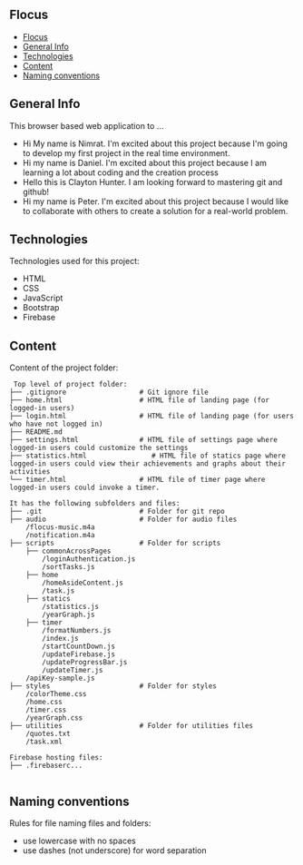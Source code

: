 ## Flocus

- [Flocus](#flocus)
- [General Info](#general-info)
- [Technologies](#technologies)
- [Content](#content)
- [Naming conventions](#naming-conventions)

## General Info
This browser based web application to ...
* Hi My name is Nimrat. I'm excited about this project because I'm going to develop my first project in the real time environment. 
* Hi my name is Daniel. I'm excited about this project because I am learning a lot about coding and the creation process
* Hello this is Clayton Hunter. I am looking forward to mastering git and github!
* Hi my name is Peter.  I'm excited about this project because I would like to collaborate with others to create a solution for a real-world problem.

## Technologies
Technologies used for this project:
* HTML
* CSS
* JavaScript
* Bootstrap 
* Firebase
	
## Content
Content of the project folder:

```
 Top level of project folder: 
├── .gitignore                  # Git ignore file
├── home.html                   # HTML file of landing page (for logged-in users)
├── login.html                  # HTML file of landing page (for users who have not logged in)
├── README.md               
├── settings.html               # HTML file of settings page where logged-in users could customize the settings
├── statistics.html                # HTML file of statics page where logged-in users could view their achievements and graphs about their activities
└── timer.html                  # HTML file of timer page where logged-in users could invoke a timer.

It has the following subfolders and files:
├── .git                        # Folder for git repo
├── audio                       # Folder for audio files
    /flocus-music.m4a
    /notification.m4a
├── scripts                     # Folder for scripts
    ├── commonAcrossPages
        /loginAuthentication.js
        /sortTasks.js
    ├── home
        /homeAsideContent.js
        /task.js        
    ├── statics
        /statistics.js
        /yearGraph.js
    ├── timer
        /formatNumbers.js
        /index.js
        /startCountDown.js
        /updateFirebase.js
        /updateProgressBar.js
        /updateTimer.js
    /apiKey-sample.js
├── styles                      # Folder for styles
    /colorTheme.css
    /home.css
    /timer.css
    /yearGraph.css
├── utilities                   # Folder for utilities files    
    /quotes.txt
    /task.xml

Firebase hosting files: 
├── .firebaserc...


```
## Naming conventions
Rules for file naming files and folders:
* use lowercase with no spaces
* use dashes (not underscore) for word separation

